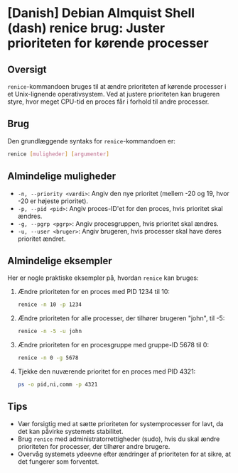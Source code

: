 # [Danish] Debian Almquist Shell (dash) renice brug: Juster prioriteten for kørende processer

## Oversigt
`renice`-kommandoen bruges til at ændre prioriteten af kørende processer i et Unix-lignende operativsystem. Ved at justere prioriteten kan brugeren styre, hvor meget CPU-tid en proces får i forhold til andre processer.

## Brug
Den grundlæggende syntaks for `renice`-kommandoen er:

```bash
renice [muligheder] [argumenter]
```

## Almindelige muligheder
- `-n, --priority <værdi>`: Angiv den nye prioritet (mellem -20 og 19, hvor -20 er højeste prioritet).
- `-p, --pid <pid>`: Angiv proces-ID'et for den proces, hvis prioritet skal ændres.
- `-g, --pgrp <pgrp>`: Angiv procesgruppen, hvis prioritet skal ændres.
- `-u, --user <bruger>`: Angiv brugeren, hvis processer skal have deres prioritet ændret.

## Almindelige eksempler
Her er nogle praktiske eksempler på, hvordan `renice` kan bruges:

1. Ændre prioriteten for en proces med PID 1234 til 10:
   ```bash
   renice -n 10 -p 1234
   ```

2. Ændre prioriteten for alle processer, der tilhører brugeren "john", til -5:
   ```bash
   renice -n -5 -u john
   ```

3. Ændre prioriteten for en procesgruppe med gruppe-ID 5678 til 0:
   ```bash
   renice -n 0 -g 5678
   ```

4. Tjekke den nuværende prioritet for en proces med PID 4321:
   ```bash
   ps -o pid,ni,comm -p 4321
   ```

## Tips
- Vær forsigtig med at sætte prioriteten for systemprocesser for lavt, da det kan påvirke systemets stabilitet.
- Brug `renice` med administratorrettigheder (sudo), hvis du skal ændre prioriteten for processer, der tilhører andre brugere.
- Overvåg systemets ydeevne efter ændringer af prioriteten for at sikre, at det fungerer som forventet.